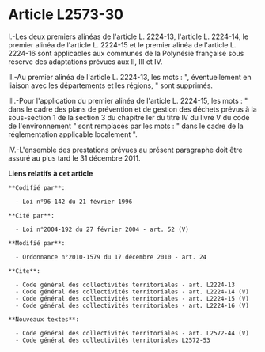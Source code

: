 # Article L2573-30

I.-Les deux premiers alinéas de l'article L. 2224-13, l'article L. 2224-14, le premier alinéa de l'article L. 2224-15 et le
premier alinéa de l'article L. 2224-16 sont applicables aux communes de la Polynésie française sous réserve des adaptations
prévues aux II, III et IV. 

II.-Au premier alinéa de l'article L. 2224-13, les mots : ", éventuellement en liaison avec les départements et les régions,
" sont supprimés. 

III.-Pour l'application du premier alinéa de l'article L. 2224-15, les mots : " dans le cadre des plans de prévention et de
gestion des déchets prévus à la sous-section 1 de la section 3 du chapitre Ier du titre IV du livre V du code de
l'environnement " sont remplacés par les mots : " dans le cadre de la réglementation applicable localement ". 

IV.-L'ensemble des prestations prévues au présent paragraphe doit être assuré au plus tard le 31 décembre 2011.

**Liens relatifs à cet article**

	**Codifié par**:

	  - Loi n°96-142 du 21 février 1996

	**Cité par**:

	  - Loi n°2004-192 du 27 février 2004 - art. 52 (V)

	**Modifié par**:

	  - Ordonnance n°2010-1579 du 17 décembre 2010 - art. 24

	**Cite**:

	  - Code général des collectivités territoriales - art. L2224-13
	  - Code général des collectivités territoriales - art. L2224-14 (V)
	  - Code général des collectivités territoriales - art. L2224-15 (V)
	  - Code général des collectivités territoriales - art. L2224-16 (V)

	**Nouveaux textes**:

	  - Code général des collectivités territoriales - art. L2572-44 (V)
	  - Code général des collectivités territoriales L2572-53
